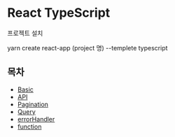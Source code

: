 # React TypeScript

프로젝트 설치

yarn create react-app (project 명) --templete typescript

## 목차

- [Basic](https://github.com/wonlee6/react-typescript-study/blob/main/GitBook/basic.md)
- [API](https://github.com/hubdnclsw/react-typescript-study/blob/main/GitBook/api.md)
- [Pagination](https://github.com/hubdnclsw/react-typescript-study/blob/main/GitBook/pagination.md)
- [Query](https://github.com/hubdnclsw/react-typescript-study/blob/main/GitBook/query.md)
- [errorHandler](https://github.com/hubdnclsw/react-typescript-study/blob/main/GitBook/errorHandler.md)
- [function](https://github.com/hubdnclsw/react-typescript-study/blob/main/GitBook/function.md)
